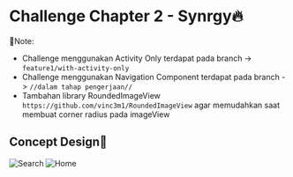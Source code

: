 # Challenge Chapter 2 - Synrgy🔥

📌Note: 
- Challenge menggunakan Activity Only terdapat pada branch -> `feature1/with-activity-only`
- Challenge menggunakan Navigation Component terdapat pada branch -> `//dalam tahap pengerjaan//`
- Tambahan library RoundedImageView `https://github.com/vinc3m1/RoundedImageView` agar memudahkan saat membuat corner radius pada imageView

## Concept Design🎨

![Search](https://github.com/bagussatriakusuma/ChallengeChapter3Synrgy/assets/96243284/a8d8b275-430d-4e20-b881-1684e78dfdf4) ![Home](https://github.com/bagussatriakusuma/ChallengeChapter3Synrgy/assets/96243284/eea6a880-7e55-4493-8201-ba31ea003c9d)
